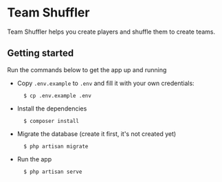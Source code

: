 # Team Shuffler

Team Shuffler helps you create players and shuffle them to create teams.

## Getting started

Run the commands below to get the app up and running

* Copy `.env.example` to `.env` and fill it with your own credentials:
        
        $ cp .env.example .env

* Install the dependencies

        $ composer install

* Migrate the database (create it first, it's not created yet)

        $ php artisan migrate

* Run the app

        $ php artisan serve
